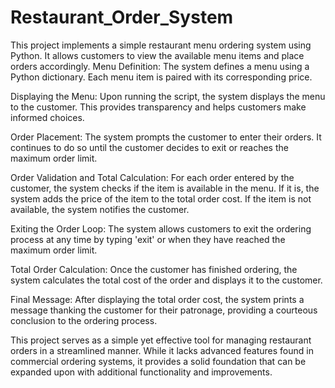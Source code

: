 # Restaurant_Order_System
This project implements a simple restaurant menu ordering system using Python. It allows customers to view the available menu items and place orders accordingly.
Menu Definition: The system defines a menu using a Python dictionary. Each menu item is paired with its corresponding price.

Displaying the Menu: Upon running the script, the system displays the menu to the customer. This provides transparency and helps customers make informed choices.

Order Placement: The system prompts the customer to enter their orders. It continues to do so until the customer decides to exit or reaches the maximum order limit.

Order Validation and Total Calculation: For each order entered by the customer, the system checks if the item is available in the menu. If it is, the system adds the price of the item to the total order cost. If the item is not available, the system notifies the customer.

Exiting the Order Loop: The system allows customers to exit the ordering process at any time by typing 'exit' or when they have reached the maximum order limit.

Total Order Calculation: Once the customer has finished ordering, the system calculates the total cost of the order and displays it to the customer.

Final Message: After displaying the total order cost, the system prints a message thanking the customer for their patronage, providing a courteous conclusion to the ordering process.

This project serves as a simple yet effective tool for managing restaurant orders in a streamlined manner. While it lacks advanced features found in commercial ordering systems, it provides a solid foundation that can be expanded upon with additional functionality and improvements.
